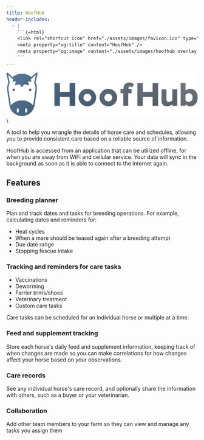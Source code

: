 ```yaml
---
title: HoofHub
header-includes:
  - |
    ```{=html}
    <link rel="shortcut icon" href="./assets/images/favicon.ico" type="image/x-icon">
    <meta property="og:title" content="HoofHub" />
    <meta property="og:image" content="./assets/images/hoofhub_overlay.png" />
    ```
---
```


![HoofHub](./assets/images/hoofhub_overlay.png)\

A tool to help you wrangle the details of horse care and schedules, allowing you to provide consistent care based on a reliable source of information.

HoofHub is accessed from an application that can be utilized offline, for when you are away from WiFi and cellular service. Your data will sync in the background as soon as it is able to connect to the internet again.

## Features

### Breeding planner

Plan and track dates and tasks for breeding operations. For example, calculating dates and reminders for:

- Heat cycles
- When a mare should be teased again after a breeding attempt
- Due date range
- Stopping fescue intake

### Tracking and reminders for care tasks

- Vaccinations
- Deworming
- Farrier trims/shoes
- Veterinary treatment
- Custom care tasks

Care tasks can be scheduled for an individual horse or multiple at a time.

### Feed and supplement tracking

Store each horse's daily feed and supplement information, keeping track of when changes are made so you can make correlations for how changes affect your horse based on your observations.

### Care records

See any individual horse's care record, and optionally share the information with others, such as a buyer or your veterinarian.

### Collaboration

Add other team members to your farm so they can view and manage any tasks you assign them
